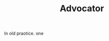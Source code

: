 ---
title: Advocator
letter: A
permalink: "/definitions/advocator.html"
body: In old praotice. one
published_at: '2018-07-07'
source: Black's Law Dictionary
layout: post
---